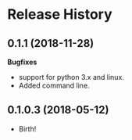 Release History
===============

0.1.1 (2018-11-28)
-------------------

**Bugfixes**

- support for python 3.x and linux.
- Added command line.

0.1.0.3 (2018-05-12)
------------------

-   Birth!